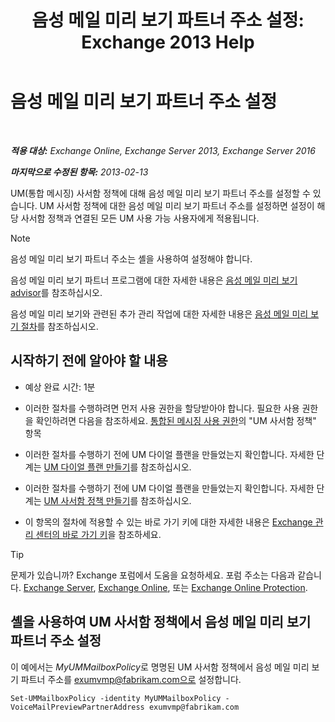 ﻿---
title: '음성 메일 미리 보기 파트너 주소 설정: Exchange 2013 Help'
TOCTitle: 음성 메일 미리 보기 파트너 주소 설정
ms:assetid: 57fbed1e-1b14-4939-95e6-ef7c072f32a9
ms:mtpsurl: https://technet.microsoft.com/ko-kr/library/Ff630917(v=EXCHG.150)
ms:contentKeyID: 51407700
ms.date: 05/22/2018
mtps_version: v=EXCHG.150
ms.translationtype: MT
---

# 음성 메일 미리 보기 파트너 주소 설정

 

_**적용 대상:** Exchange Online, Exchange Server 2013, Exchange Server 2016_

_**마지막으로 수정된 항목:** 2013-02-13_

UM(통합 메시징) 사서함 정책에 대해 음성 메일 미리 보기 파트너 주소를 설정할 수 있습니다. UM 사서함 정책에 대한 음성 메일 미리 보기 파트너 주소를 설정하면 설정이 해당 사서함 정책과 연결된 모든 UM 사용 가능 사용자에게 적용됩니다.


> [!NOTE]
> 음성 메일 미리 보기 파트너 주소는 셸을 사용하여 설정해야 합니다.



음성 메일 미리 보기 파트너 프로그램에 대한 자세한 내용은 [음성 메일 미리 보기 advisor](voice-mail-preview-advisor-exchange-2013-help.md)를 참조하십시오.

음성 메일 미리 보기와 관련된 추가 관리 작업에 대한 자세한 내용은 [음성 메일 미리 보기 절차](voice-mail-preview-procedures-exchange-2013-help.md)를 참조하십시오.

## 시작하기 전에 알아야 할 내용

  - 예상 완료 시간: 1분

  - 이러한 절차를 수행하려면 먼저 사용 권한을 할당받아야 합니다. 필요한 사용 권한을 확인하려면 다음을 참조하세요. [통합된 메시징 사용 권한](unified-messaging-permissions-exchange-2013-help.md)의 "UM 사서함 정책" 항목

  - 이러한 절차를 수행하기 전에 UM 다이얼 플랜을 만들었는지 확인합니다. 자세한 단계는 [UM 다이얼 플랜 만들기](create-a-um-dial-plan-exchange-2013-help.md)를 참조하십시오.

  - 이러한 절차를 수행하기 전에 UM 다이얼 플랜을 만들었는지 확인합니다. 자세한 단계는 [UM 사서함 정책 만들기](create-a-um-mailbox-policy-exchange-2013-help.md)를 참조하십시오.

  - 이 항목의 절차에 적용할 수 있는 바로 가기 키에 대한 자세한 내용은 [Exchange 관리 센터의 바로 가기 키](keyboard-shortcuts-in-the-exchange-admin-center-exchange-online-protection-help.md)을 참조하세요.


> [!TIP]
> 문제가 있습니까? Exchange 포럼에서 도움을 요청하세요. 포럼 주소는 다음과 같습니다. <A href="https://go.microsoft.com/fwlink/p/?linkid=60612">Exchange Server</A>, <A href="https://go.microsoft.com/fwlink/p/?linkid=267542">Exchange Online</A>, 또는 <A href="https://go.microsoft.com/fwlink/p/?linkid=285351">Exchange Online Protection</A>.



## 셸을 사용하여 UM 사서함 정책에서 음성 메일 미리 보기 파트너 주소 설정

이 예에서는 *MyUMMailboxPolicy*로 명명된 UM 사서함 정책에서 음성 메일 미리 보기 파트너 주소를 exumvmp@fabrikam.com으로 설정합니다.

    Set-UMMailboxPolicy -identity MyUMMailboxPolicy -VoiceMailPreviewPartnerAddress exumvmp@fabrikam.com

